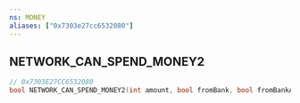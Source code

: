 ```yaml
---
ns: MONEY
aliases: ["0x7303e27cc6532080"]
---
```

## NETWORK_CAN_SPEND_MONEY2

```c
// 0x7303E27CC6532080
bool NETWORK_CAN_SPEND_MONEY2(int amount, bool fromBank, bool fromBankAndWallet, bool fromWalletAndBank, int diff, int character, bool evcOnly);
```
